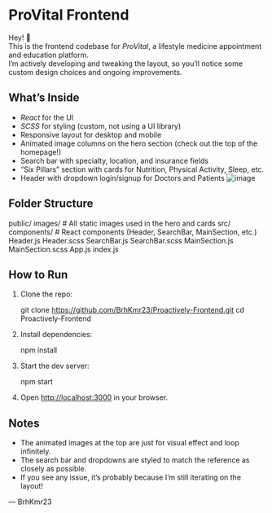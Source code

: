 # ProVital Frontend

Hey! 👋  
This is the frontend codebase for *ProVital*, a lifestyle medicine appointment and education platform.  
I’m actively developing and tweaking the layout, so you’ll notice some custom design choices and ongoing improvements.

## What’s Inside

- *React* for the UI
- *SCSS* for styling (custom, not using a UI library)
- Responsive layout for desktop and mobile
- Animated image columns on the hero section (check out the top of the homepage!)
- Search bar with specialty, location, and insurance fields
- “Six Pillars” section with cards for Nutrition, Physical Activity, Sleep, etc.
- Header with dropdown login/signup for Doctors and Patients
![image](https://github.com/user-attachments/assets/322f4269-9b1f-4e7f-b7b3-e37bbc15fe5d)


## Folder Structure


public/
  images/           # All static images used in the hero and cards
src/
  components/       # React components (Header, SearchBar, MainSection, etc.)
    Header.js
    Header.scss
    SearchBar.js
    SearchBar.scss
    MainSection.js
    MainSection.scss
  App.js
  index.js


## How to Run

1. Clone the repo:
   
   git clone https://github.com/BrhKmr23/Proactively-Frontend.git
   cd Proactively-Frontend
   
2. Install dependencies:
   
   npm install
   
3. Start the dev server:
   
   npm start
   
4. Open [http://localhost:3000](http://localhost:3000) in your browser.

## Notes

- The animated images at the top are just for visual effect and loop infinitely.
- The search bar and dropdowns are styled to match the reference as closely as possible.
- If you see any issue, it’s probably because I’m still iterating on the layout!

— BrhKmr23

